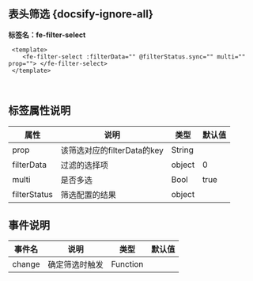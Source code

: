 ## 表头筛选 {docsify-ignore-all}
 
**标签名：fe-filter-select**

```
 <template>
    <fe-filter-select :filterData="" @filterStatus.sync="" multi="" prop=""> </fe-filter-select>
 </template>

     
```


 
## 标签属性说明

| 属性 | 说明 | 类型 | 默认值 |
| --- | --- | --- | --- |
| prop | 该筛选对应的filterData的key | String |  |
| filterData | 过滤的选择项 | object |  0  |
| multi | 是否多选 | Bool | true |   
| filterStatus | 筛选配置的结果 | object |  |

## 事件说明

| 事件名 | 说明 | 类型 | 默认值 |
| --- | --- | --- | --- |
| change | 确定筛选时触发 | Function |    |

 


 
